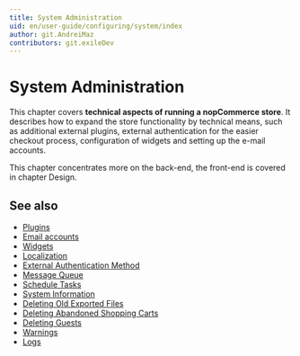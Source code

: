 ```yaml
---
title: System Administration
uid: en/user-guide/configuring/system/index
author: git.AndreiMaz
contributors: git.exileDev
---
```


# System Administration

This chapter covers **technical aspects of running a nopCommerce store**. It describes how to expand the store functionality by technical means, such as additional external plugins, external authentication for the easier checkout process, configuration of widgets and setting up the e-mail accounts.

This chapter concentrates more on the back-end, the front-end is covered in chapter Design.

## See also

* [Plugins](xref:en/user-guide/configuring/system/plugins)
* [Email accounts](xref:en/user-guide/configuring/system/email-accounts)
* [Widgets](xref:en/user-guide/configuring/system/widgets/index)
* [Localization](xref:en/user-guide/configuring/system/localization)
* [External Authentication Method](xref:en/user-guide/configuring/system/external-authentication/index)
* [Message Queue](xref:en/user-guide/configuring/system/message-queue)
* [Schedule Tasks](xref:en/user-guide/configuring/system/schedule-tasks)
* [System Information](xref:en/user-guide/configuring/system/system-information)
* [Deleting Old Exported Files](xref:en/user-guide/configuring/system/deleting-old-exported-files)
* [Deleting Abandoned Shopping Carts](xref:en/user-guide/configuring/system/deleting-abandoned-shopping-carts)
* [Deleting Guests](xref:en/user-guide/configuring/system/deleting-guests)
* [Warnings](xref:en/user-guide/configuring/system/warnings)
* [Logs](xref:en/user-guide/configuring/system/log)
